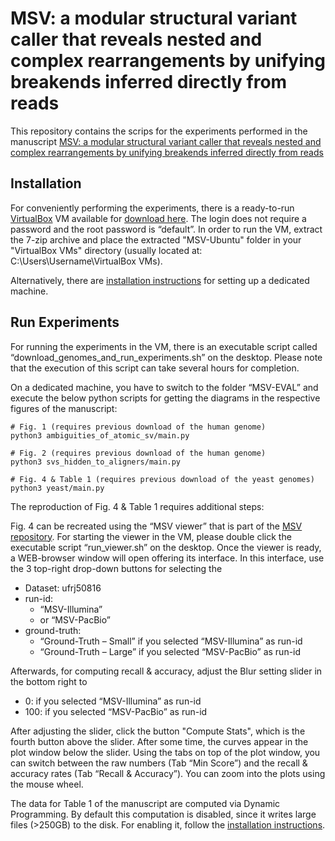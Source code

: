 # MSV: a modular structural variant caller that reveals nested and complex rearrangements by unifying breakends inferred directly from reads

This repository contains the scrips for the experiments performed in the manuscript [MSV: a modular structural variant caller that reveals nested and complex rearrangements by unifying breakends inferred directly from reads](https://link.springer.com/article/10.1186/s13059-023-03009-5 "Genome Biology paper")

## Installation
For conveniently performing the experiments, there is a ready-to-run [VirtualBox](https://www.virtualbox.org/ "Virtual Box Homepage") VM available for [download here](http://itbe.hanyang.ac.kr/ak/MSV/MSV-Ubuntu.7z "MSV-Ubuntu VM").
The login does not require a password and the root password is “default”.
In order to run the VM, extract the 7-zip archive and place the extracted "MSV-Ubuntu" folder in your "VirtualBox VMs" directory (usually located at: C:\Users\Username\VirtualBox VMs).

Alternatively, there are [installation instructions](installation-notes.md "Installation Notes") for setting up a dedicated machine.


## Run Experiments
For running the experiments in the VM, there is an executable script called “download_genomes_and_run_experiments.sh” on the desktop. Please note that the execution of this script can take several hours for completion.

On a dedicated machine, you have to switch to the folder “MSV-EVAL” and execute the below python scripts for getting the diagrams in the respective figures of the manuscript:

    # Fig. 1 (requires previous download of the human genome)
    python3 ambiguities_of_atomic_sv/main.py

    # Fig. 2 (requires previous download of the human genome)
    python3 svs_hidden_to_aligners/main.py

    # Fig. 4 & Table 1 (requires previous download of the yeast genomes)
    python3 yeast/main.py


The reproduction of Fig. 4 & Table 1 requires additional steps: 

Fig. 4 can be recreated using the “MSV viewer” that is part of the [MSV repository](https://github.com/ITBE-Lab/MA "MA & MSV"). For starting the viewer in the VM, please double click the executable script “run_viewer.sh” on the desktop. Once the viewer is ready, a WEB-browser window will open offering its interface. In this interface, use the 3 top-right drop-down buttons for selecting the 
- Dataset: ufrj50816
- run-id: 
    - “MSV-Illumina”
    - or “MSV-PacBio” 
- ground-truth: 
    - “Ground-Truth – Small” if you selected “MSV-Illumina” as run-id
    - “Ground-Truth – Large” if you selected  “MSV-PacBio” as run-id

Afterwards, for computing recall & accuracy, adjust the Blur setting slider in the bottom right to
- 0: if you selected  “MSV-Illumina” as run-id
- 100: if you selected  “MSV-PacBio” as run-id

After adjusting the slider, click the button "Compute Stats", which is the fourth button above the slider. After some time, the curves appear in the plot window below the slider. Using the tabs on top of the plot window, you can switch between the raw numbers (Tab “Min Score”) and the recall & accuracy rates (Tab “Recall & Accuracy”). You can zoom into the plots using the mouse wheel.

The data for Table 1 of the manuscript are computed via Dynamic Programming. By default this computation is disabled, since it writes large files (>250GB) to the disk. For enabling it, follow the [installation instructions](installation-notes.md "Installation Notes").
